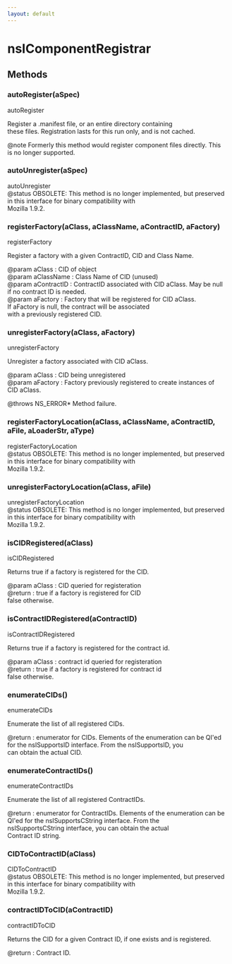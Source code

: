 ```yaml
---
layout: default
---
```


# nsIComponentRegistrar #

## Methods ##

### autoRegister(aSpec) ###
  
autoRegister  
  
Register a .manifest file, or an entire directory containing  
these files. Registration lasts for this run only, and is not cached.  
  
@note Formerly this method would register component files directly. This  
      is no longer supported.  
  

### autoUnregister(aSpec) ###
  
autoUnregister  
@status OBSOLETE: This method is no longer implemented, but preserved  
                  in this interface for binary compatibility with  
                  Mozilla 1.9.2.  
  

### registerFactory(aClass, aClassName, aContractID, aFactory) ###
  
registerFactory  
  
Register a factory with a given ContractID, CID and Class Name.  
  
@param aClass      : CID of object  
@param aClassName  : Class Name of CID (unused)  
@param aContractID : ContractID associated with CID aClass. May be null  
                     if no contract ID is needed.  
@param aFactory    : Factory that will be registered for CID aClass.  
                     If aFactory is null, the contract will be associated  
                     with a previously registered CID.  
  

### unregisterFactory(aClass, aFactory) ###
  
unregisterFactory  
  
Unregister a factory associated with CID aClass.  
  
@param aClass   : CID being unregistered  
@param aFactory : Factory previously registered to create instances of  
                  CID aClass.  
  
@throws NS_ERROR* Method failure.  
  

### registerFactoryLocation(aClass, aClassName, aContractID, aFile, aLoaderStr, aType) ###
  
registerFactoryLocation  
@status OBSOLETE: This method is no longer implemented, but preserved  
                  in this interface for binary compatibility with  
                  Mozilla 1.9.2.  
  

### unregisterFactoryLocation(aClass, aFile) ###
  
unregisterFactoryLocation  
@status OBSOLETE: This method is no longer implemented, but preserved  
                  in this interface for binary compatibility with  
                  Mozilla 1.9.2.  
  

### isCIDRegistered(aClass) ###
  
isCIDRegistered  
  
Returns true if a factory is registered for the CID.  
  
@param aClass : CID queried for registeration  
@return       : true if a factory is registered for CID   
                false otherwise.  
  

### isContractIDRegistered(aContractID) ###
  
isContractIDRegistered  
  
Returns true if a factory is registered for the contract id.  
  
@param aClass : contract id queried for registeration  
@return       : true if a factory is registered for contract id   
                false otherwise.  
  

### enumerateCIDs() ###
  
enumerateCIDs  
  
Enumerate the list of all registered CIDs.  
  
@return : enumerator for CIDs.  Elements of the enumeration can be QI'ed  
          for the nsISupportsID interface.  From the nsISupportsID, you   
          can obtain the actual CID.  
  

### enumerateContractIDs() ###
  
enumerateContractIDs  
  
Enumerate the list of all registered ContractIDs.  
  
@return : enumerator for ContractIDs. Elements of the enumeration can be   
          QI'ed for the nsISupportsCString interface.  From  the  
          nsISupportsCString interface, you can obtain the actual   
          Contract ID string.  
  

### CIDToContractID(aClass) ###
  
CIDToContractID  
@status OBSOLETE: This method is no longer implemented, but preserved  
                  in this interface for binary compatibility with  
                  Mozilla 1.9.2.  
  

### contractIDToCID(aContractID) ###
  
contractIDToCID  
  
Returns the CID for a given Contract ID, if one exists and is registered.  
  
@return : Contract ID.  
  
